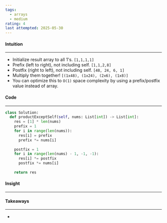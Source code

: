 ```yaml
---
tags:
  - arrays
  - medium
rating: 4
last attempted: 2025-05-30
---
```


#### Intuition
---
- Initialize result array to all 1's. `[1,1,1,1]`
- Prefix (left to right), not including self. `[1,1,2,8]`
- Postfix (right to left), not including self. `[48, 24, 6, 1]`
- Multiply them together! `[(1x48), (1x24), (2x6), (1x8)]`
- You can optimize this to `O(1)` space complexity by using a prefix/postfix value instead of array.

#### Code
---

```python
class Solution:
  def productExceptSelf(self, nums: List[int]) -> List[int]:
    res = [1] * len(nums)
    prefix = 1
    for i in range(len(nums)):
      res[i] = prefix
      prefix *= nums[i]
    
    postfix = 1
    for i in range(len(nums) - 1, -1, -1):
      res[i] *= postfix
      postfix *= nums[i]
    
    return res
```

#### Insight
---


#### Takeaways
---
- 